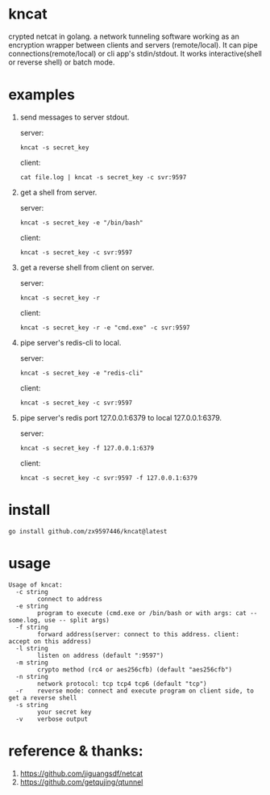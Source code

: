 # kncat

crypted netcat in golang. a network tunneling software working as an encryption wrapper between clients and servers (remote/local). It can pipe connections(remote/local) or cli app's stdin/stdout. It works interactive(shell or reverse shell) or batch mode.

# examples

1. send messages to server stdout.

   server:

   ```kncat -s secret_key```

   client:

   ```cat file.log | kncat -s secret_key -c svr:9597```

2. get a shell from server.

      server:

      ```kncat -s secret_key -e "/bin/bash"```

      client:

      ```kncat -s secret_key -c svr:9597```

3. get a reverse shell from client on server.

      server:

      ```kncat -s secret_key -r```

      client:

      ```kncat -s secret_key -r -e "cmd.exe" -c svr:9597```

4. pipe server's redis-cli to local.

      server:

      ```kncat -s secret_key -e "redis-cli"```

      client:

      ```kncat -s secret_key -c svr:9597```

5. pipe server's redis port 127.0.0.1:6379 to local 127.0.0.1:6379.

      server:

      ```kncat -s secret_key -f 127.0.0.1:6379```

      client:

      ```kncat -s secret_key -c svr:9597 -f 127.0.0.1:6379```


# install

 ``` go install github.com/zx9597446/kncat@latest ```


# usage

```
Usage of kncat:
  -c string
        connect to address
  -e string
        program to execute (cmd.exe or /bin/bash or with args: cat -- some.log, use -- split args)
  -f string
        forward address(server: connect to this address. client: accept on this address)
  -l string
        listen on address (default ":9597")
  -m string
        crypto method (rc4 or aes256cfb) (default "aes256cfb")
  -n string
        network protocol: tcp tcp4 tcp6 (default "tcp")
  -r    reverse mode: connect and execute program on client side, to get a reverse shell
  -s string
        your secret key
  -v    verbose output
```

# reference & thanks:
1. https://github.com/jiguangsdf/netcat
2. https://github.com/getqujing/qtunnel